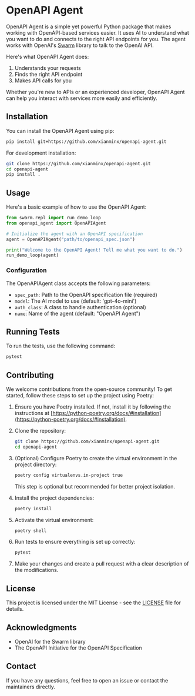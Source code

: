 # OpenAPI Agent

OpenAPI Agent is a simple yet powerful Python package that makes working with OpenAPI-based services easier. It uses AI to understand what you want to do and connects to the right API endpoints for you. The agent works with OpenAI's [Swarm](https://github.com/openai/swarm) library to talk to the OpenAI API.

Here's what OpenAPI Agent does:

1. Understands your requests
2. Finds the right API endpoint
3. Makes API calls for you

Whether you're new to APIs or an experienced developer, OpenAPI Agent can help you interact with services more easily and efficiently.

## Installation

You can install the OpenAPI Agent using pip:

```bash
pip install git+https://github.com/xianminx/openapi-agent.git
```

For development installation:

```bash
git clone https://github.com/xianminx/openapi-agent.git
cd openapi-agent
pip install .
```

## Usage

Here's a basic example of how to use the OpenAPI Agent:

```python
from swarm.repl import run_demo_loop
from openapi_agent import OpenAPIAgent

# Initialize the agent with an OpenAPI specification
agent = OpenAPIAgent("path/to/openapi_spec.json")

print("Welcome to the OpenAPI Agent! Tell me what you want to do.")
run_demo_loop(agent)
```

### Configuration

The OpenAPIAgent class accepts the following parameters:

- `spec_path`: Path to the OpenAPI specification file (required)
- `model`: The AI model to use (default: 'gpt-4o-mini')
- `auth_class`: A class to handle authentication (optional)
- `name`: Name of the agent (default: "OpenAPI Agent")

## Running Tests

To run the tests, use the following command:

```bash
pytest
```

## Contributing

We welcome contributions from the open-source community! To get started, follow these steps to set up the project using Poetry:

1. Ensure you have Poetry installed. If not, install it by following the instructions at [https://python-poetry.org/docs/#installation](https://python-poetry.org/docs/#installation).

2. Clone the repository:

   ```sh
   git clone https://github.com/xianminx/openapi-agent.git
   cd openapi-agent
   ```

3. (Optional) Configure Poetry to create the virtual environment in the project directory:

   ```sh
   poetry config virtualenvs.in-project true
   ```

   This step is optional but recommended for better project isolation.

4. Install the project dependencies:

   ```sh
   poetry install
   ```

5. Activate the virtual environment:

   ```sh
   poetry shell
   ```

6. Run tests to ensure everything is set up correctly:

   ```sh
   pytest
   ```

7. Make your changes and create a pull request with a clear description of the modifications.

## License

This project is licensed under the MIT License - see the [LICENSE](LICENSE) file for details.

## Acknowledgments

- OpenAI for the Swarm library
- The OpenAPI Initiative for the OpenAPI Specification

## Contact

If you have any questions, feel free to open an issue or contact the maintainers directly.
